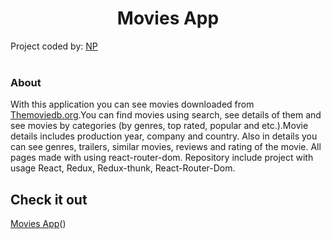 <h1 align="center">Movies App</h1>
<div>
  <span align="center">Project coded by:
    <a href="https://www.linkedin.com/in/nikita-polyakov-5aaa01201/" target="blank">NP</a> 
  </span>
</div>
<br>

### About

With this application you can see movies downloaded from <a href="https://www.themoviedb.org/">Themoviedb.org</a>.You can find movies using search, see details of them and see movies by categories (by genres, top rated, popular and etc.).Movie details includes production year, company and country. Also in details you can see genres, trailers, similar movies, reviews and rating of the movie. All pages made with using react-router-dom.
Repository include project with usage React, Redux, Redux-thunk, React-Router-Dom.

## Check it out
<a href="https://movies-app.pages.dev/movies/popular/page/1" target="blank">Movies App</a>()
